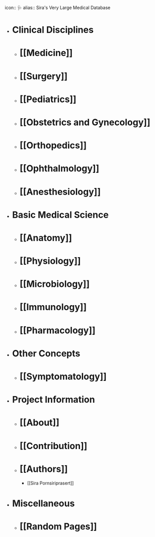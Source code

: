 icon:: 🩺
alias:: Sira's Very Large Medical Database

- # Clinical Disciplines
	- # [[Medicine]]
	- # [[Surgery]]
	- # [[Pediatrics]]
	- # [[Obstetrics and Gynecology]]
	- # [[Orthopedics]]
	- # [[Ophthalmology]]
	- # [[Anesthesiology]]
- # Basic Medical Science
	- # [[Anatomy]]
	- # [[Physiology]]
	- # [[Microbiology]]
	- # [[Immunology]]
	- # [[Pharmacology]]
- # Other Concepts
	- # [[Symptomatology]]
- # Project Information
	- # [[About]]
	- # [[Contribution]]
	- # [[Authors]]
		- [[Sira Pornsiriprasert]]
- # Miscellaneous
	- # [[Random Pages]]